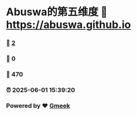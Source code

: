 # Abuswa的第五维度 :link: https://abuswa.github.io 
### :page_facing_up: [2](https://abuswa.github.io/tag.html) 
### :speech_balloon: 0 
### :hibiscus: 470 
### :alarm_clock: 2025-06-01 15:39:20 
### Powered by :heart: [Gmeek](https://github.com/Meekdai/Gmeek)
